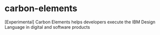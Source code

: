 # carbon-elements
[Experimental] Carbon Elements helps developers execute the IBM Design Language in digital and software products
